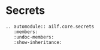 # Secrets

```{eval-rst}
.. automodule:: ailf.core.secrets
   :members:
   :undoc-members:
   :show-inheritance:
```
